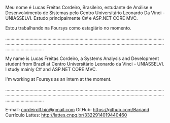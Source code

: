 Meu nome é Lucas Freitas Cordeiro, Brasileiro, estudante de Análise e Desenvolvimento de Sistemas pelo Centro Universitário Leonardo Da Vinci - UNIASSELVI.
Estudo principalmente C# e ASP.NET CORE MVC.

Estou trabalhando na Foursys como estagiário no momento.

......................................................................................................................................................................................................................................................................................

My name is Lucas Freitas Cordeiro, a Systems Analysis and Development student from Brazil at Centro Universitário Leonardo da Vinci - UNIASSELVI.
I study mainly C# and ASP.NET CORE MVC.

I'm working at Foursys as an intern at the moment.

......................................................................................................................................................................................................................................................................................

E-mail: cordeirolf.bio@gmail.com
GitHub: https://github.com/Bariand
Currículo Lattes: http://lattes.cnpq.br/3322914019440460
